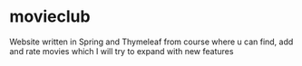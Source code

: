 # movieclub
Website written in Spring and Thymeleaf from course where u can find, add and rate movies which I will try to expand with new features
